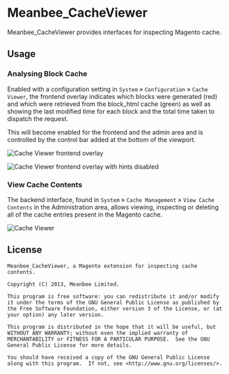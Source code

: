 # Meanbee_CacheViewer

Meanbee_CacheViewer provides interfaces for inspecting Magento cache.

## Usage

### Analysing Block Cache

Enabled with a configuration setting in `System` &raquo; `Configuration` &raquo; `Cache Viewer`, the frontend overlay indicates
which blocks were generated (red) and which were retrieved from the block_html cache (green) as well as showing the
last modified time for each block and the total time taken to dispatch the request.

This will become enabled for the frontend and the admin area and is controlled by the control bar added at the bottom of the viewport.

![Cache Viewer frontend overlay](http://f.cl.ly/items/0F2D0s3c0I34210z1e3S/cache-viewer-frontend.png)

![Cache Viewer frontend overlay with hints disabled](http://f.cl.ly/items/0N2t3R0R2a232R3w191L/cache-viewer-frontend-nohints.png)

### View Cache Contents

The backend interface, found in `System` &raquo; `Cache Management` &raquo; `View Cache Contents` in the Administration area, allows
viewing, inspecting or deleting all of the cache entries present in the Magento cache.

![Cache Viewer](http://up.nicksays.co.uk/image/0C1W29041R3y/release_0.1.0.png)

## License

	Meanbee_CacheViewer, a Magento extension for inspecting cache contents.
	
	Copyright (C) 2013, Meanbee Limited.
	
	This program is free software: you can redistribute it and/or modify it under the terms of the GNU General Public License as published by the Free Software Foundation, either version 3 of the License, or (at your option) any later version.
	
	This program is distributed in the hope that it will be useful, but WITHOUT ANY WARRANTY; without even the implied warranty of MERCHANTABILITY or FITNESS FOR A PARTICULAR PURPOSE.  See the GNU General Public License for more details.
	
	You should have received a copy of the GNU General Public License along with this program.  If not, see <http://www.gnu.org/licenses/>.
